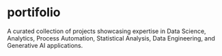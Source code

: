 # portifolio
A curated collection of projects showcasing expertise in Data Science, Analytics, Process Automation, Statistical Analysis, Data Engineering, and Generative AI applications.
